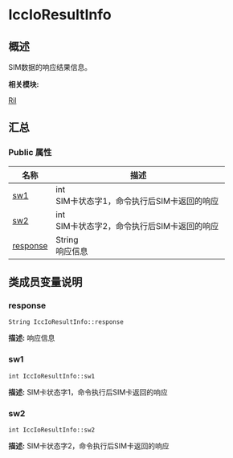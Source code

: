 # IccIoResultInfo


## 概述

SIM数据的响应结果信息。

**相关模块:**

[Ril](_ril.md)


## 汇总


### Public 属性

  | 名称 | 描述 | 
| -------- | -------- |
| [sw1](#sw1) | int<br/>SIM卡状态字1，命令执行后SIM卡返回的响应&nbsp; | 
| [sw2](#sw2) | int<br/>SIM卡状态字2，命令执行后SIM卡返回的响应&nbsp; | 
| [response](#response) | String<br/>响应信息&nbsp; | 


## 类成员变量说明


### response

  
```
String IccIoResultInfo::response
```
**描述:**
响应信息


### sw1

  
```
int IccIoResultInfo::sw1
```
**描述:**
SIM卡状态字1，命令执行后SIM卡返回的响应


### sw2

  
```
int IccIoResultInfo::sw2
```
**描述:**
SIM卡状态字2，命令执行后SIM卡返回的响应
